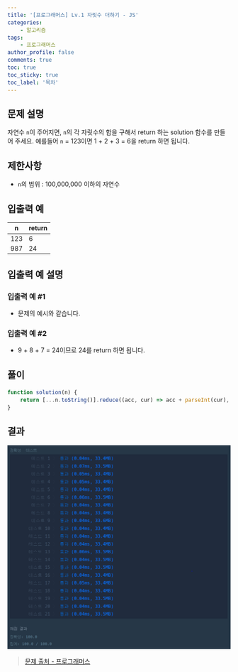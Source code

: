 ```yaml
---
title: '[프로그래머스] Lv.1 자릿수 더하기 - JS'
categories:
    - 알고리즘
tags:
    - 프로그래머스
author_profile: false
comments: true
toc: true
toc_sticky: true
toc_label: '목차'
---
```


## 문제 설명

자연수 `n`이 주어지면, `n`의 각 자릿수의 합을 구해서 return 하는 solution 함수를 만들어 주세요.
예를들어 `n` = 123이면 1 + 2 + 3 = 6을 return 하면 됩니다.

## 제한사항

-   `n`의 범위 : 100,000,000 이하의 자연수

## 입출력 예

| n   | return |
| --- | ------ |
| 123 | 6      |
| 987 | 24     |

## 입출력 예 설명

### 입출력 예 #1

-   문제의 예시와 같습니다.

### 입출력 예 #2

-   9 + 8 + 7 = 24이므로 24를 return 하면 됩니다.

## 풀이

```javascript
function solution(n) {
    return [...n.toString()].reduce((acc, cur) => acc + parseInt(cur), 0);
}
```

## 결과

![result](/assets/images/2023/08/21/algorithm-02-result.png)

> [문제 출처 - 프로그래머스](https://school.programmers.co.kr/learn/courses/30/lessons/12931)
